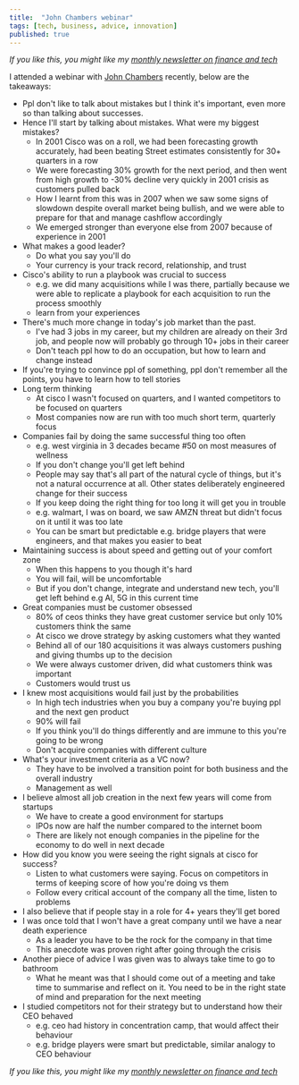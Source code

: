 ```yaml
---
title:  "John Chambers webinar"  
tags: [tech, business, advice, innovation]
published: true
---
```


*If you like this, you might like my [monthly newsletter on finance and tech](https://avoidboringpeople.substack.com/ "ABP")*

I attended a webinar with [John Chambers](https://en.wikipedia.org/wiki/John_T._Chambers "John") recently, below are the takeaways:

- Ppl don't like to talk about mistakes but I think it's important, even more so than talking about successes. 
- Hence I'll start by talking about mistakes. What were my biggest mistakes?
  - In 2001 Cisco was on a roll, we had been forecasting growth accurately, had been beating Street estimates consistently for 30+ quarters in a row
  - We were forecasting 30% growth for the next period, and then went from high growth to -30% decline very quickly in 2001 crisis as customers pulled back
  - How I learnt from this was in 2007 when we saw some signs of slowdown despite overall market being bullish, and we were able to prepare for that and manage cashflow accordingly
  - We emerged stronger than everyone else from 2007 because of experience in 2001
- What makes a good leader?
  - Do what you say you'll do
  - Your currency is your track record, relationship, and trust
- Cisco's ability to run a playbook was crucial to success
  - e.g. we did many acquisitions while I was there, partially because we were able to replicate a playbook for each acquisition to run the process smoothly
  - learn from your experiences
- There's much more change in today's job market than the past. 
  - I've had 3 jobs in my career, but my children are already on their 3rd job, and people now will probably go through 10+ jobs in their career
  - Don't teach ppl how to do an occupation, but how to learn and change instead
- If you're trying to convince ppl of something, ppl don't remember all the points, you have to learn how to tell stories
- Long term thinking
  - At cisco I wasn't focused on quarters, and I wanted competitors to be focused on quarters
  - Most companies now are run with too much short term, quarterly focus
- Companies fail by doing the same successful thing too often 
  - e.g. west virginia in 3 decades became #50 on most measures of wellness
  - If you don't change you'll get left behind
  - People may say that's all part of the natural cycle of things, but it's not a natural occurrence at all. Other states deliberately engineered change for their success
  - If you keep doing the right thing for too long it will get you in trouble 
  - e.g. walmart, I was on board, we saw AMZN threat but didn't focus on it until it was too late
  - You can be smart but predictable e.g. bridge players that were engineers, and that makes you easier to beat
- Maintaining success is about speed and getting out of your comfort zone
  - When this happens to you though it's hard
  - You will fail, will be uncomfortable
  - But if you don't change, integrate and understand new tech, you'll get left behind e.g AI, 5G in this current time
- Great companies must be customer obsessed
  - 80% of ceos thinks they have great customer service but only 10% customers think the same
  - At cisco we drove strategy by asking customers what they wanted
  - Behind all of our 180 acquisitions it was always customers pushing and giving thumbs up to the decision
  - We were always customer driven, did what customers think was important
  - Customers would trust us
- I knew most acquisitions would fail just by the probabilities
  - In high tech industries when you buy a company you're buying ppl and the next gen product
  - 90% will fail
   - If you think you'll do things differently and are immune to this you're going to be wrong
   - Don't acquire companies with different culture
- What's your investment criteria as a VC now?
  - They have to be involved a transition point for both business and the overall industry
  - Management as well
- I believe almost all job creation in the next few years will come from startups
  - We have to create a good environment for startups
  - IPOs now are half the number compared to the internet boom
  - There are likely not enough companies in the pipeline for the economy to do well in next decade
- How did you know you were seeing the right signals at cisco for success?
  - Listen to what customers were saying. Focus on competitors in terms of keeping score of how you're doing vs them
  - Follow every critical account of the company all the time, listen to problems 
- I also believe that if people stay in a role for 4+ years they'll get bored
- I was once told that I won't have a great company until we have a near death experience
  - As a leader you have to be the rock for the company in that time
  - This anecdote was proven right after going through the crisis
- Another piece of advice I was given was to always take time to go to bathroom
  - What he meant was that I should come out of a meeting and take time to summarise and reflect on it. You need to be in the right state of mind and preparation for the next meeting
- I studied competitors not for their strategy but to understand how their CEO behaved
  - e.g. ceo had history in concentration camp, that would affect their behaviour
  - e.g. bridge players were smart but predictable, similar analogy to CEO behaviour

*If you like this, you might like my [monthly newsletter on finance and tech](https://avoidboringpeople.substack.com/ "ABP")*
